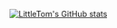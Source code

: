 [![LittleTom's GitHub stats](https://github-readme-stats.vercel.app/api?username=LittleTom&count_private=true&theme=dark)](https://github.com/anuraghazra/github-readme-stats)

